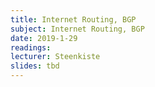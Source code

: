 ```yaml
---
title: Internet Routing, BGP
subject: Internet Routing, BGP
date: 2019-1-29
readings:
lecturer: Steenkiste
slides: tbd
---
```

